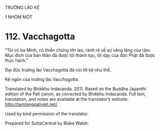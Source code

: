 TRƯỞNG LÃO KỆ

1 NHÓM MỘT

# 112\. Vacchagotta

“Tôi có ba Minh, có thiền chứng lớn lao, rành rẽ về sự vắng lặng của tâm. Mục đích của bản thân đã được tôi thành tựu, lời dạy của đức Phật đã được thực hành.”

Đại đức trưởng lão Vacchagotta đã nói lời kệ như thế.

Kệ ngôn của trưởng lão Vacchagotta.

Translated by Bhikkhu Indacanda, 2011. Based on the Buddha Jayanthi edition of the Pali canon, as corrected by Bhikkhu Indacanda. Full text, translation, and notes are available at the translator’s website: http://tamtangpaliviet.net/.

Used by kind permission of the translator.

Prepared for SuttaCentral by Blake Walsh.